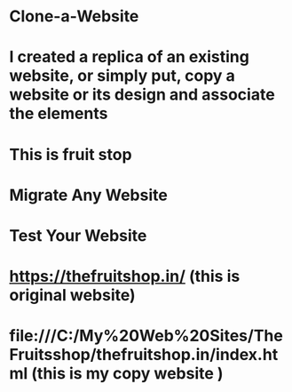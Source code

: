 # Clone-a-Website
# I created a replica of an existing website, or simply put, copy a website or its design and associate the elements
# This is fruit stop 
# Migrate Any Website
# Test Your Website
 # https://thefruitshop.in/ (this is original website)
 # file:///C:/My%20Web%20Sites/TheFruitsshop/thefruitshop.in/index.html (this is my copy website )
 

